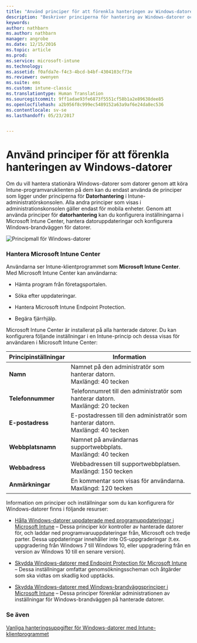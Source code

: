 ```yaml
---
title: "Använd principer för att förenkla hanteringen av Windows-datorer | Microsoft Docs"
description: "Beskriver principerna för hantering av Windows-datorer och inställningarna för Microsoft Intune Center."
keywords: 
author: nathbarn
ms.author: nathbarn
manager: angrobe
ms.date: 12/15/2016
ms.topic: article
ms.prod: 
ms.service: microsoft-intune
ms.technology: 
ms.assetid: f0afda7e-f4c3-4bcd-b4bf-4304103cf73e
ms.reviewer: owenyen
ms.suite: ems
ms.custom: intune-classic
ms.translationtype: Human Translation
ms.sourcegitcommit: 9ff1adae93fe6873f5551cf58b1a2e89638dee85
ms.openlocfilehash: a2b956f8c999ec5489152a63a9af6e24da8ec536
ms.contentlocale: sv-se
ms.lasthandoff: 05/23/2017


---
```


# <a name="use-policies-to-simplify-windows-pc-management"></a>Använd principer för att förenkla hanteringen av Windows-datorer

Om du vill hantera stationära Windows-datorer som datorer genom att köra Intune-programvaruklienten på dem kan du endast använda de principer som ligger under principerna för **Datorhantering** i Intune-administratörskonsolen. Alla andra principer som visas i administrationskonsolen gäller endast för mobila enheter. Genom att använda principer för **datorhantering** kan du konfigurera inställningarna i Microsoft Intune Center, hantera datoruppdateringar och konfigurera Windows-brandväggen för datorer.

![Principmall för Windows-datorer](../media/pc_policy_template.png)

### <a name="manage-the-microsoft-intune-center"></a>Hantera Microsoft Intune Center
Användarna ser Intune-klientprogrammet som **Microsoft Intune Center**. Med Microsoft Intune Center kan användarna:

-   Hämta program från företagsportalen.

-   Söka efter uppdateringar.

-   Hantera Microsoft Intune Endpoint Protection.

-  Begära fjärrhjälp.

Microsoft Intune Center är installerat på alla hanterade datorer. Du kan konfigurera följande inställningar i en Intune-princip och dessa visas för användaren i Microsoft Intune Center:

|Principinställningar|Information|
|------------------|--------------------|
|**Namn**|Namnet på den administratör som hanterar datorn.<br />Maxlängd: 40 tecken|
|**Telefonnummer**|Telefonnumret till den administratör som hanterar datorn.<br />Maxlängd: 20 tecken|
|**E-postadress**|E-postadressen till den administratör som hanterar datorn.<br />Maxlängd: 40 tecken|
|**Webbplatsnamn**|Namnet på användarnas supportwebbplats.<br />Maxlängd: 40 tecken|
|**Webbadress**|Webbadressen till supportwebbplatsen.<br />Maxlängd: 150 tecken|
|**Anmärkningar**|En kommentar som visas för användarna.<br />Maxlängd: 120 tecken|

Information om principer och inställningar som du kan konfigurera för Windows-datorer finns i följande resurser:

- [Hålla Windows-datorer uppdaterade med programuppdateringar i Microsoft Intune](keep-windows-pcs-up-to-date-with-software-updates-in-microsoft-intune.md) – Dessa principer kör kontroller av hanterade datorer för, och laddar ned programvaruuppdateringar från, Microsoft och tredje parter. Dessa uppdateringar innehåller inte OS-uppgraderingar (t.ex. uppgradering från Windows 7 till Windows 10, eller uppgradering från en version av Windows 10 till en senare version).

- [Skydda Windows-datorer med Endpoint Protection för Microsoft Intune](help-secure-windows-pcs-with-endpoint-protection-for-microsoft-intune.md) – Dessa inställningar omfattar genomsökningsscheman och åtgärder som ska vidtas om skadlig kod upptäcks.

- [Skydda Windows-datorer med Windows-brandväggsprinciper i Microsoft Intune](help-protect-windows-pcs-using-windows-firewall-policies-in-microsoft-intune.md) – Dessa principer förenklar administrationen av inställningar för Windows-brandväggen på hanterade datorer.


### <a name="see-also"></a>Se även

[Vanliga hanteringsuppgifter för Windows-datorer med Intune-klientprogrammet](common-windows-pc-management-tasks-with-the-microsoft-intune-computer-client.md)


